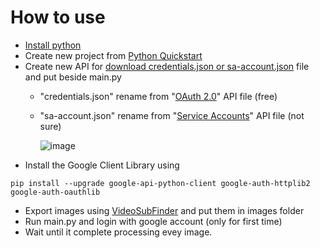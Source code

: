 # How to use
* [Install python](https://www.python.org/)
* Create new project from [Python Quickstart](https://developers.google.com/drive/api/v3/quickstart/python)
* Create new API for [download credentials.json or sa-account.json](https://console.cloud.google.com/apis/credentials) file and put beside main.py 
  - "credentials.json" rename from "[OAuth 2.0](https://console.cloud.google.com/apis/credentials/oauthclient)" API file (free)
  - "sa-account.json" rename from "[Service Accounts](https://console.cloud.google.com/iam-admin/serviceaccounts)" API file (not sure)
  
    ![image](https://user-images.githubusercontent.com/22098092/171471868-c6b28158-b32d-44ca-9f21-6524e645c04d.png)
* Install the Google Client Library using
```
pip install --upgrade google-api-python-client google-auth-httplib2 google-auth-oauthlib
```
* Export images using [VideoSubFinder](https://sourceforge.net/projects/videosubfinder/) and put them in images folder
* Run main.py and login with google account (only for first time)
* Wait until it complete processing evey image.

